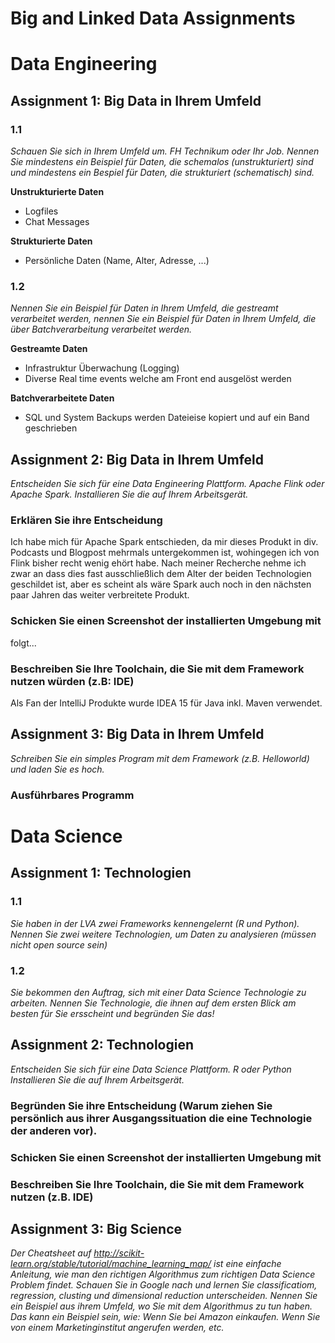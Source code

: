 # Big and Linked Data Assignments

# Data	Engineering
## Assignment	1: Big	Data in	Ihrem	Umfeld
### 1.1
_Schauen Sie sich in Ihrem Umfeld um. FH Technikum oder Ihr Job. Nennen Sie mindestens ein
Beispiel für Daten, die schemalos (unstrukturiert) sind und mindestens ein Bespiel für Daten, die
strukturiert (schematisch) sind._

**Unstrukturierte Daten**
* Logfiles
* Chat Messages

**Strukturierte Daten**
* Persönliche Daten (Name, Alter, Adresse, ...)

### 1.2
_Nennen Sie ein Beispiel für Daten in Ihrem Umfeld, die gestreamt verarbeitet werden, nennen Sie ein
Beispiel für Daten in Ihrem Umfeld, die über Batchverarbeitung verarbeitet werden._

**Gestreamte Daten**
* Infrastruktur Überwachung (Logging)
* Diverse Real time events welche am Front end ausgelöst werden 

**Batchverarbeitete Daten**
* SQL und System Backups werden Dateieise kopiert und auf ein Band geschrieben

## Assignment	2: Big	Data in	Ihrem	Umfeld
_Entscheiden Sie sich für eine Data Engineering Plattform. Apache Flink oder Apache Spark.
Installieren Sie die auf Ihrem Arbeitsgerät._
### Erklären Sie ihre Entscheidung
Ich habe mich für Apache Spark entschieden, da mir dieses Produkt in div. Podcasts und Blogpost mehrmals untergekommen ist, wohingegen ich von Flink bisher recht wenig ehört habe. Nach meiner Recherche nehme ich zwar an dass dies fast ausschließlich dem Alter der beiden Technologien geschildet ist, aber es scheint als wäre Spark auch noch in den nächsten paar Jahren das weiter verbreitete Produkt.
### Schicken Sie einen Screenshot der installierten Umgebung mit
folgt...
### Beschreiben Sie Ihre Toolchain, die Sie mit dem Framework nutzen würden (z.B: IDE)
Als Fan der IntelliJ Produkte wurde IDEA 15 für Java inkl. Maven verwendet.

## Assignment	3: Big	Data in	Ihrem	Umfeld
_Schreiben Sie ein simples Program mit dem Framework (z.B. Helloworld) und laden Sie es hoch._
### Ausführbares Programm

# Data	Science
## Assignment	1: Technologien
### 1.1
_Sie haben in der LVA zwei Frameworks kennengelernt (R und Python). Nennen Sie zwei weitere
Technologien, um Daten zu analysieren (müssen nicht open source sein)_
### 1.2
_Sie bekommen den Auftrag, sich mit einer Data Science Technologie zu arbeiten. Nennen Sie
Technologie, die ihnen auf dem ersten Blick am besten für Sie ersscheint und begründen Sie das!_

## Assignment	2: Technologien
_Entscheiden Sie sich für eine Data Science Plattform. R oder Python
Installieren Sie die auf Ihrem Arbeitsgerät._
### Begründen Sie ihre Entscheidung (Warum ziehen Sie persönlich aus ihrer Ausgangssituation die eine Technologie der anderen vor).
### Schicken Sie einen Screenshot der installierten Umgebung mit
### Beschreiben Sie Ihre Toolchain, die Sie mit dem Framework nutzen (z.B. IDE)

## Assignment	3: Big	Science
_Der Cheatsheet auf http://scikit-learn.org/stable/tutorial/machine_learning_map/ ist eine einfache
Anleitung, wie man den richtigen Algorithmus zum richtigen Data Science Problem findet.
Schauen Sie in Google nach und lernen Sie classificatiom, regression, clusting und dimensional
reduction unterscheiden.
Nennen Sie ein Beispiel aus ihrem Umfeld, wo Sie mit dem Algorithmus zu tun haben. Das kann ein
Beispiel sein, wie: Wenn Sie bei Amazon einkaufen. Wenn Sie von einem Marketinginstitut angerufen
werden, etc._
